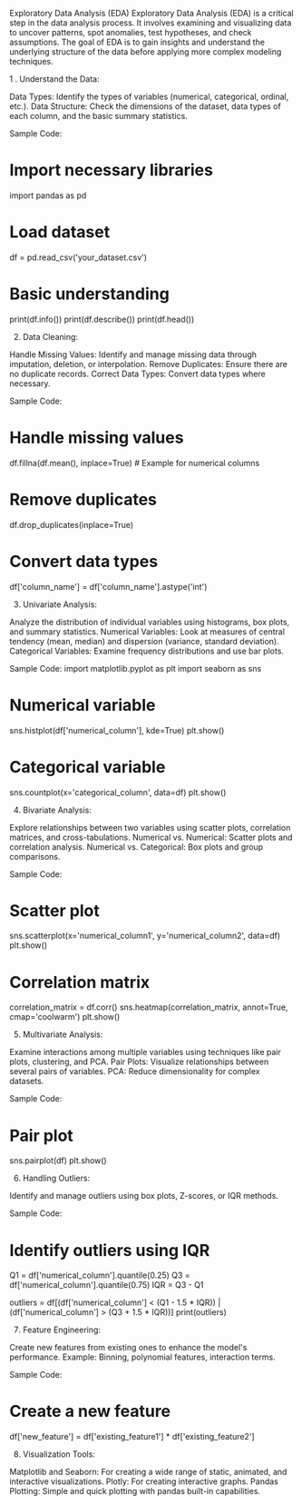Exploratory Data Analysis (EDA)
Exploratory Data Analysis (EDA) is a critical step in the data analysis process. It involves examining and visualizing data to uncover patterns, spot anomalies, test hypotheses, and check assumptions. The goal of EDA is to gain insights and understand the underlying structure of the data before applying more complex modeling techniques.

1 . Understand the Data:

Data Types: Identify the types of variables (numerical, categorical, ordinal, etc.).
Data Structure: Check the dimensions of the dataset, data types of each column, and the basic summary statistics.

Sample Code:
# Import necessary libraries
import pandas as pd
# Load dataset
df = pd.read_csv('your_dataset.csv')
# Basic understanding
print(df.info())
print(df.describe())
print(df.head())

2. Data Cleaning:
   
Handle Missing Values: Identify and manage missing data through imputation, deletion, or interpolation.
Remove Duplicates: Ensure there are no duplicate records.
Correct Data Types: Convert data types where necessary.

Sample Code:
# Handle missing values
df.fillna(df.mean(), inplace=True)  # Example for numerical columns
# Remove duplicates
df.drop_duplicates(inplace=True)
# Convert data types
df['column_name'] = df['column_name'].astype('int')

3. Univariate Analysis:
   
Analyze the distribution of individual variables using histograms, box plots, and summary statistics.
Numerical Variables: Look at measures of central tendency (mean, median) and dispersion (variance, standard deviation).
Categorical Variables: Examine frequency distributions and use bar plots.

Sample Code:
import matplotlib.pyplot as plt
import seaborn as sns
# Numerical variable
sns.histplot(df['numerical_column'], kde=True)
plt.show()
# Categorical variable
sns.countplot(x='categorical_column', data=df)
plt.show()

4. Bivariate Analysis:

Explore relationships between two variables using scatter plots, correlation matrices, and cross-tabulations.
Numerical vs. Numerical: Scatter plots and correlation analysis.
Numerical vs. Categorical: Box plots and group comparisons.

Sample Code:
# Scatter plot
sns.scatterplot(x='numerical_column1', y='numerical_column2', data=df)
plt.show()
# Correlation matrix
correlation_matrix = df.corr()
sns.heatmap(correlation_matrix, annot=True, cmap='coolwarm')
plt.show()

5. Multivariate Analysis:

Examine interactions among multiple variables using techniques like pair plots, clustering, and PCA.
Pair Plots: Visualize relationships between several pairs of variables.
PCA: Reduce dimensionality for complex datasets.

Sample Code:
# Pair plot
sns.pairplot(df)
plt.show()

6. Handling Outliers:

Identify and manage outliers using box plots, Z-scores, or IQR methods.

Sample Code:
# Identify outliers using IQR
Q1 = df['numerical_column'].quantile(0.25)
Q3 = df['numerical_column'].quantile(0.75)
IQR = Q3 - Q1

outliers = df[(df['numerical_column'] < (Q1 - 1.5 * IQR)) | (df['numerical_column'] > (Q3 + 1.5 * IQR))]
print(outliers)

7. Feature Engineering:

Create new features from existing ones to enhance the model's performance.
Example: Binning, polynomial features, interaction terms.

Sample Code:
# Create a new feature
df['new_feature'] = df['existing_feature1'] * df['existing_feature2']

8. Visualization Tools:
   
Matplotlib and Seaborn: For creating a wide range of static, animated, and interactive visualizations.
Plotly: For creating interactive graphs.
Pandas Plotting: Simple and quick plotting with pandas built-in capabilities.



